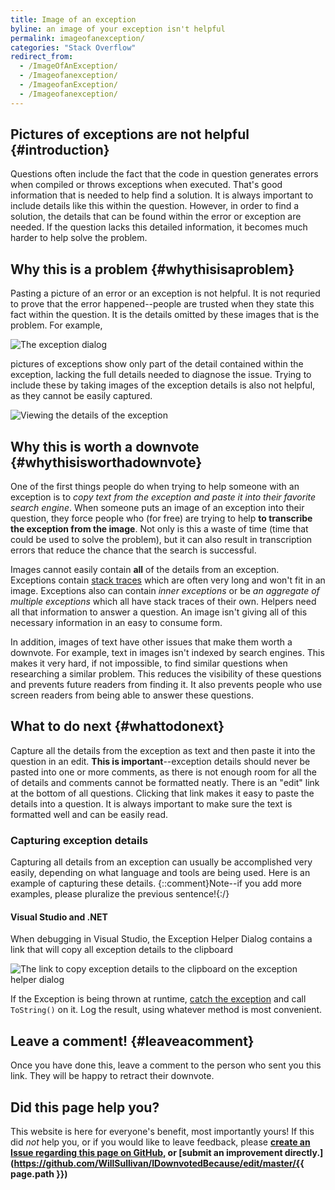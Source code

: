 ```yaml
---
title: Image of an exception
byline: an image of your exception isn't helpful
permalink: imageofanexception/
categories: "Stack Overflow"
redirect_from:
  - /ImageOfAnException/
  - /Imageofanexception/
  - /ImageofanException/
  - /Imageofanexception/
---
```

## Pictures of exceptions are not helpful {#introduction}
Questions often include the fact that the code in question generates errors when compiled or throws exceptions when executed. That's good information that is needed to help find a solution. It is always important to include details like this within the question. However, in order to find a solution, the details that can be found within the error or exception are needed. If the question lacks this detailed information, it becomes much harder to help solve the problem.

## Why this is a problem {#whythisisaproblem}
Pasting a picture of an error or an exception is not helpful. It is not requried to prove that the error happened--people are trusted when they state this fact within the question. It is the details omitted by these images that is the problem. For example,

![The exception dialog](/images/stackoverflow/exceptionimage1.PNG)

pictures of exceptions show only part of the detail contained within the exception, lacking the full details needed to diagnose the issue. Trying to include these by taking images of the exception details is also not helpful, as they cannot be easily captured.

![Viewing the details of the exception](/images/stackoverflow/exceptionimage3.PNG)

## Why this is worth a downvote {#whythisisworthadownvote}
One of the first things people do when trying to help someone with an exception is to *copy text from the exception and paste it into their favorite search engine*. When someone puts an image of an exception into their question, they force people who (for free) are trying to help **to transcribe the exception from the image**. Not only is this a waste of time (time that could be used to solve the problem), but it can also result in transcription errors that reduce the chance that the search is successful.

Images cannot easily contain **all** of the details from an exception. Exceptions contain [stack traces](https://en.wikipedia.org/wiki/Stack_trace) which are often very long and won't fit in an image. Exceptions also can contain *inner exceptions* or be *an aggregate of multiple exceptions* which all have stack traces of their own. Helpers need all that information to answer a question. An image isn't giving all of this necessary information in an easy to consume form.

In addition, images of text have other issues that make them worth a downvote. For example, text in images isn't indexed by search engines. This makes it very hard, if not impossible, to find similar questions when researching a similar problem. This reduces the visibility of these questions and prevents future readers from finding it. It also prevents people who use screen readers from being able to answer these questions.

## What to do next {#whattodonext}
Capture all the details from the exception as text and then paste it into the question in an edit. **This is important**--exception details should never be pasted into one or more comments, as there is not enough room for all the of details and comments cannot be formatted neatly. There is an "edit" link at the bottom of all questions. Clicking that link makes it easy to paste the details into a question. It is always important to make sure the text is formatted well and can be easily read.

### Capturing exception details
Capturing all details from an exception can usually be accomplished very easily, depending on what language and tools are being used. Here is an example of capturing these details. {::comment}Note--if you add more examples, please pluralize the previous sentence!{:/}

#### Visual Studio and .NET
When debugging in Visual Studio, the Exception Helper Dialog contains a link that will copy all exception details to the clipboard 

![The link to copy exception details to the clipboard on the exception helper dialog](/images/stackoverflow/exceptionimage2.PNG)

If the Exception is being thrown at runtime, [catch the exception](https://stackoverflow.com/questions/9526139/how-to-catch-exceptions) and call `ToString()` on it. Log the result, using whatever method is most convenient.

## Leave a comment! {#leaveacomment}
Once you have done this, leave a comment to the person who sent you this link. They will be happy to retract their downvote.

## Did this page help you?
This website is here for everyone's benefit, most importantly yours! If this did <i>not</i> help you, or if you would
like to leave feedback, please **[create an Issue regarding this page on GitHub,](https://github.com/WillSullivan/IDownvotedBecause/issues/new) or [submit an improvement directly.](https://github.com/WillSullivan/IDownvotedBecause/edit/master/{{ page.path }})**
